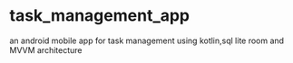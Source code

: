 # task_management_app
an android mobile app for task management using kotlin,sql lite room and MVVM architecture
